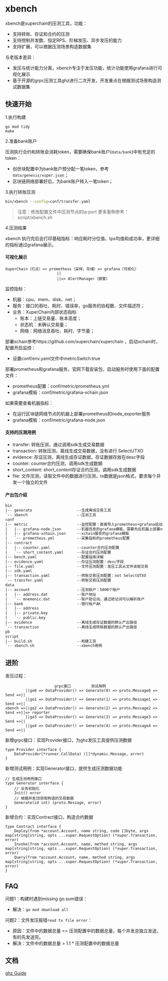 # xbench

xbench是xuperchain的压测工具，功能：

* 支持转账、存证和合约的压测
* 支持控制并发数、恒定RPS、阶梯发压、异步发压的能力
* 支持扩展，可以根据压测场景构造数据集

与老版本差异：

* 发压与统计能力分离，xbench专注于发压功能，统计功能使用grafana进行可视化展示
* 基于开源的grpc压测工具ghz进行二次开发，开发重点在根据测试场景构造测试数据集

## 快速开始

1.执行构建

```
go mod tidy
make
```

2.准备bank账户

压测执行合约和转账会消耗token，需要确保bank账户(`data/bank`)中有充足的token：

* 创世块配置中为bank账户预分配一笔token，参考`data/genesis/xuper.json`；
* 区块链网络部署好后，为bank账户转入一笔token；

3.执行转账压测

```bash
bin/xbench --config=conf/transfer.yaml
```

> 注意：修改配置文件中压测节点的ip:port
> 更多案例参考：script/xbench.sh

4.压测结果

xbench 执行完后会打印基础指标：响应耗时分位值、tps均值和成功率，更详细的指标通过grafana展示。

#### 可视化展示

```
XuperChain（打点）=> prometheus（采样、存储）=> grafana（可视化）
                       ||
                       ||=> AlertManager（报警）
```

监控指标：

* 机器：cpu、mem、disk、net；
* 服务：接口的吞吐、耗时、错误率，go服务的协程数、文件描述符；
* 业务：XuperChain内部状态指标
    * 账本：上链交易量、账本高度；
    * 状态机：未确认交易量；
    * 网络：网络消息吞吐、耗时、字节量；

部署xchain参考https://github.com/xuperchain/xuperchain ，启动xchain时，配置开启监控：

* 设置conf/env.yaml文件中metricSwitch:true

部署prometheus和grafana服务，官网下载安装包，启动服务时使用下面的配置文件：

* prometheus配置：conf/metric/prometheus.yml
* grafana模板：conf/metric/grafana-xchain.json

如果需要查看机器指标：
* 在运行区块链网络节点的机器上部署prometheus的node_exporter服务
* grafana模板：conf/metric/grafana-node.json

#### 支持的压测用例

* transfer: 转账压测，通过调用sdk生成交易数据
* transaction: 转账压测，离线生成交易数据，没有进行 SelectUTXO
* evidence: 存证压测，离线生成存证数据，存证数据存放在desc字段
* counter: counter合约压测，调用sdk生成数据
* short_content: short_content存证合约压测，调用sdk生成数据
* file: 文件压测，读取文件中的数据进行压测，tx数据是json格式，要求每个并发一个独立的文件

#### 产出包介绍

```txt
bin
|-- generate                    --生成离线交易工具
`-- xbench                      --压测工具
conf
|-- metric                      --监控配置：直接导入prometheus+grafana启动服务
|   |-- grafana-node.json       --机器信息的grafana模板，需要先在机器上部署node_exporter服务
|   |-- grafana-xchain.json     --xchain服务的grafana模板
|   `-- prometheus.yml          --采集指标的prometheus配置
|-- contract
|   |-- counter.yaml            --counter合约压测配置
|   `-- short_content.yaml      --存证合约压测配置
|-- bench.yaml                  --配置指南详解
|-- evidence.yaml               --存证压测配置：desc字段
|-- file.yaml                   --文件压测配置：发压工具从文件读取交易
|-- sdk.yaml
|-- transaction.yaml            --转账交易压测配置：not SelectUTXO
`-- transfer.yaml               --转账交易压测配置
data
|-- account                     --压测账户：5000个账户
|   |-- address.dat             --账户地址
|   `-- mnemonic.dat            --账户助记词，通过助记词可以解析账户
|-- bank                        --银行账户AK
|   |-- address
|   |-- private.key
|   `-- public.key
|-- evidence                    --离线生成存证数据的默认产出路径
`-- transaction                 --离线生成转账数据的默认产出路径
pb
script
|-- build.sh                    --构建工具
`-- xbench.sh                   --xbench用例
```

## 进阶

发压过程：

```
                      grpc接口         测试用例
         ||go0 => DataProvider() => Generate(0) => proto.Message0 => Send =>||
         ||go1 => DataProvider() => Generate(1) => proto.Message1 => Send =>||
xbench =>||go2 => DataProvider() => Generate(2) => proto.Message2 => Send =>||=> reporter
         ||go3 => DataProvider() => Generate(3) => proto.Message3 => Send =>||
         ||go4 => DataProvider() => Generate(4) => proto.Message4 => Send =>||
```

新增grpc接口：实现Provider接口，为ghz发压工具提供压测数据
```
type Provider interface {
	DataProvider(*runner.CallData) ([]*dynamic.Message, error)
}
```

新增测试用例：实现Generator接口，提供生成压测数据功能
```
// 生成压测用例接口
type Generator interface {
	// 业务初始化
	Init() error
	// 根据并发ID获取构造的交易数据
	Generate(id int) (proto.Message, error)
}
```

新增合约：实现Contract接口，构造合约数据
```
type Contract interface {
	Deploy(from *account.Account, name string, code []byte, args map[string]string, opts ...xuper.RequestOption) (*xuper.Transaction, error)
	Invoke(from *account.Account, name, method string, args map[string]string, opts ...xuper.RequestOption) (*xuper.Transaction, error)
	Query(from *account.Account, name, method string, args map[string]string, opts ...xuper.RequestOption) (*xuper.Transaction, error)
}
```

## FAQ

问题1：构建时遇到missing go.sum错误：

* 解决：`go mod download all`

问题2：文件发压报错`read tx file error`：

* 原因：文件中的数据总量 <= 压测配置中的数据总量，每个并发总独立发送，有的先发送完。
* 解决：文件中的数据总量 > 1.1 * 压测配置中的数据总量

## 文档

[ghz Guide](https://ghz.sh/docs/intro)
